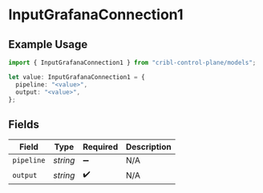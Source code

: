 # InputGrafanaConnection1

## Example Usage

```typescript
import { InputGrafanaConnection1 } from "cribl-control-plane/models";

let value: InputGrafanaConnection1 = {
  pipeline: "<value>",
  output: "<value>",
};
```

## Fields

| Field              | Type               | Required           | Description        |
| ------------------ | ------------------ | ------------------ | ------------------ |
| `pipeline`         | *string*           | :heavy_minus_sign: | N/A                |
| `output`           | *string*           | :heavy_check_mark: | N/A                |